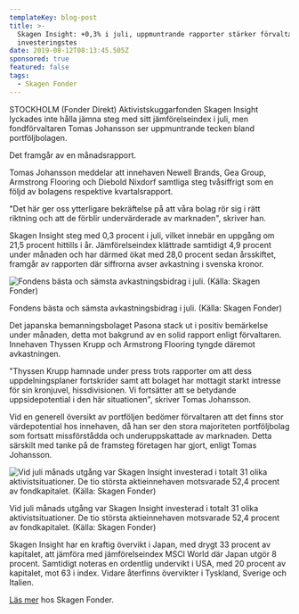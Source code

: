 ```yaml
---
templateKey: blog-post
title: >-
  Skagen Insight: +0,3% i juli, uppmuntrande rapporter stärker förvaltarens
  investeringstes
date: 2019-08-12T08:13:45.505Z
sponsored: true
featured: false
tags:
  - Skagen Fonder
---
```

STOCKHOLM (Fonder Direkt) Aktivistskuggarfonden Skagen Insight lyckades inte hålla jämna steg med sitt jämförelseindex i juli, men fondförvaltaren Tomas Johansson ser uppmuntrande tecken bland portföljbolagen.

Det framgår av en månadsrapport.

Tomas Johansson meddelar att innehaven Newell Brands, Gea Group, Armstrong Flooring och Diebold Nixdorf samtliga steg tvåsiffrigt som en följd av bolagens respektive kvartalsrapport.

"Det här ger oss ytterligare bekräftelse på att våra bolag rör sig i rätt riktning och att de förblir undervärderade av marknaden", skriver han.

Skagen Insight steg med 0,3 procent i juli, vilket innebär en uppgång om 21,5 procent hittills i år. Jämförelseindex klättrade samtidigt 4,9 procent under månaden och har därmed ökat med 28,0 procent sedan årsskiftet, framgår av rapporten där siffrorna avser avkastning i svenska kronor.

![Fondens bästa och sämsta avkastningsbidrag i juli. (Källa: Skagen Fonder)](/img/skagen12aug.png)

<span class="image-caption">Fondens bästa och sämsta avkastningsbidrag i juli. (Källa: Skagen Fonder)</span>

Det japanska bemanningsbolaget Pasona stack ut i positiv bemärkelse under månaden, detta mot bakgrund av en solid rapport enligt förvaltaren. Innehaven Thyssen Krupp och Armstrong Flooring tyngde däremot avkastningen.

"Thyssen Krupp hamnade under press trots rapporter om att dess uppdelningsplaner fortskrider samt att bolaget har mottagit starkt intresse för sin kronjuvel, hissdivisionen. Vi fortsätter att se betydande uppsidepotential i den här situationen", skriver Tomas Johansson.

Vid en generell översikt av portföljen bedömer förvaltaren att det finns stor värdepotential hos innehaven, då han ser den stora majoriteten portföljbolag som fortsatt missförstådda och underuppskattade av marknaden. Detta särskilt med tanke på de framsteg företagen har gjort, enligt Tomas Johansson.

![Vid juli månads utgång var Skagen Insight investerad i totalt 31 olika aktivistsituationer. De tio största aktieinnehaven motsvarade 52,4 procent av fondkapitalet. (Källa: Skagen Fonder)](/img/skagen12aug2.png)

<span class="image-caption">Vid juli månads utgång var Skagen Insight investerad i totalt 31 olika aktivistsituationer. De tio största aktieinnehaven motsvarade 52,4 procent av fondkapitalet. (Källa: Skagen Fonder)</span>

Skagen Insight har en kraftig övervikt i Japan, med drygt 33 procent av kapitalet, att jämföra med jämförelseindex MSCI World där Japan utgör 8 procent. Samtidigt noteras en ordentlig undervikt i USA, med 20 procent av kapitalet, mot 63 i index. Vidare återfinns övervikter i Tyskland, Sverige och Italien.

[Läs mer](https://www.skagenfonder.se/) hos Skagen Fonder.
